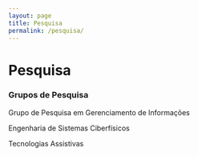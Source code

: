 ```yaml
---
layout: page
title: Pesquisa
permalink: /pesquisa/
---
```

# Pesquisa

### Grupos de Pesquisa

Grupo de Pesquisa em Gerenciamento de Informações

Engenharia de Sistemas Ciberfísicos

Tecnologias Assistivas